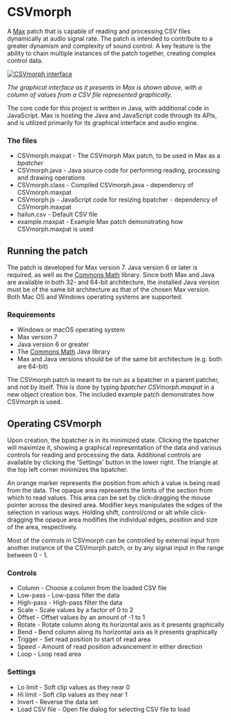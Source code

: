 # CSVmorph
A [Max](https://cycling74.com/products/max/) patch that is capable of reading and processing CSV files dynamically at audio signal rate. The patch is intended to contribute to a greater dynamism and complexity of sound control. A key feature is the ability to chain multiple instances of the patch together, creating complex control data.

[![CSVmorph interface](https://i.imgur.com/N218mxT.png)](https://youtu.be/ChBopj9Q4lQ "CSVmorph interface")

*The graphical interface as it presents in Max is shown above, with a column of values from a CSV file represented graphically.*

The core code for this project is written in Java, with additional code in JavaScript. Max is hosting the Java and JavaScript code through its APIs, and is utilized primarily for its graphical interface and audio engine.

### The files

* CSVmorph.maxpat - The CSVmorph Max patch, to be used in Max as a *bpatcher*
* CSVmorph.java   - Java source code for performing reading, processing and drawing operations
* CSVmorph.class  - Compiled CSVmorph.java - dependency of CSVmorph.maxpat
* CSVmorph.js     - JavaScript code for resizing bpatcher - dependency of CSVmorph.maxpat
* hailun.csv      - Default CSV file
* example.maxpat  - Example Max patch demonstrating how CSVmorph.maxpat is used

## Running the patch

The patch is developed for Max version 7. Java version 6 or later is required, as well as the [Commons Math](http://commons.apache.org/proper/commons-math/index.html) library. Since both Max and Java are available in both 32- and 64-bit architecture, the installed Java version must be of the same bit architecture as that of the chosen Max version. Both Mac OS and Windows operating systems are supported.

### Requirements

* Windows or macOS operating system
* Max version 7
* Java version 6 or greater
* The [Commons Math](http://commons.apache.org/proper/commons-math/index.html) Java library
* Max and Java versions should be of the same bit architecture (e.g. both are 64-bit)

The CSVmorph patch is meant to be run as a bpatcher in a parent patcher, and not by itself. This is done by typing *bpatcher CSVmorph.maxpat* in a new object creation box. The included example patch demonstrates how CSVmorph is used.


## Operating CSVmorph

Upon creation, the bpatcher is in its minimized state. Clicking the bpatcher will maximize it, showing a graphical representation of the data and various controls for reading and processing the data. Additional controls are available by clicking the 'Settings' button in the lower right. The triangle at the top left corner minimizes the bpatcher.

An orange marker represents the position from which a value is being read from the data. The opaque area represents the limits of the section from which to read values. This area can be set by click-dragging the mouse pointer across the desired area. Modifier keys manipulates the edges of the selection in various ways. Holding shift, control/cmd or alt while click-dragging the opaque area modifies the individual edges, position and size of the area, respectively.

Most of the controls in CSVmorph can be controlled by external input from another instance of the CSVmorph patch, or by any signal input in the range between 0 - 1.

### Controls
* Column - Choose a column from the loaded CSV file
* Low-pass - Low-pass filter the data
* High-pass - High-pass filter the data
* Scale - Scale values by a factor of 0 to 2
* Offset - Offset values by an amount of -1 to 1
* Rotate - Rotate column along its horizontal axis as it presents graphically
* Bend - Bend column along its horizontal axis as it presents graphically
* Trigger - Set read position to start of read area
* Speed - Amount of read position advancement in either direction
* Loop - Loop read area

### Settings
* Lo limit - Soft clip values as they near 0
* Hi limit - Soft clip values as they near 1
* Invert - Reverse the data set
* Load CSV file - Open file dialog for selecting CSV file to load
